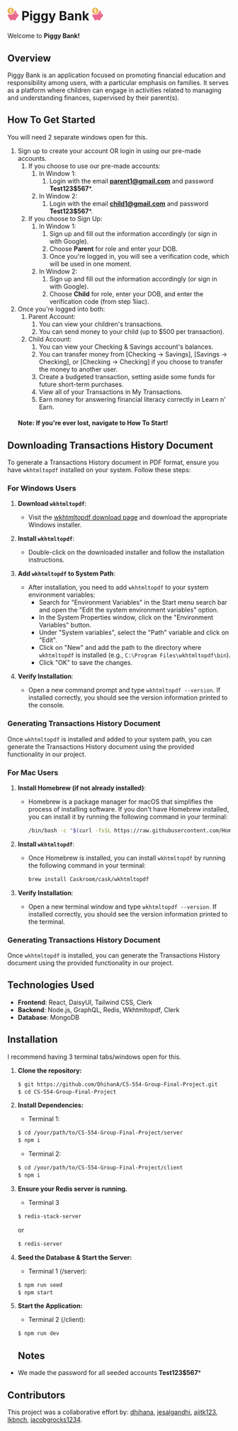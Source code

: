 # <img src='https://github.com/dhihana/CS-554-Group-Final-Project/blob/main/client/src/assets/piggyBankIconColored.png?raw=true' width=25> Piggy Bank <img src='https://github.com/dhihana/CS-554-Group-Final-Project/blob/main/client/src/assets/piggyBankIconColored.png?raw=true' width=25>

Welcome to **Piggy Bank!**

## Overview

Piggy Bank is an application focused on promoting financial education and responsibility among users, with a particular emphasis on families. It serves as a platform where children can engage in activities related to managing and understanding finances, supervised by their parent(s).

## How To Get Started
You will need 2 separate windows open for this.

1. Sign up to create your account OR login in using our pre-made accounts.
    1. If you choose to use our pre-made accounts:
        1. In Window 1:
            1. Login with the email **parent1@gmail.com** and password **Test123$567***.
        2. In Window 2:
            1. Login with the email **child1@gmail.com** and password **Test123$567***.
    2. If you choose to Sign Up:
        1. In Window 1:
            1. Sign up and fill out the information accordingly (or sign in with Google).
            2. Choose **Parent** for role and enter your DOB. 
            3. Once you're logged in, you will see a verification code, which will be used in one moment.
        2. In Window 2:
            1. Sign up and fill out the information accordingly (or sign in with Google).
            2. Choose **Child** for role, enter your DOB, and enter the verification code (from step 1iiac). 
2. Once you're logged into both:
    1. Parent Account:
        1. You can view your children's transactions.
        2. You can send money to your child (up to $500 per transaction).
    2. Child Account:
        1. You can view your Checking & Savings account's balances.
        2. You can transfer money from [Checking -> Savings], [Savings -> Checking], or [Checking -> Checking] if you choose to transfer the money to another user.
        3. Create a budgeted transaction, setting aside some funds for future short-term purchases.
        4. View all of your Transactions in My Transactions.
        5. Earn money for answering financial literacy correctly in Learn n' Earn.
    #### Note: If you're ever lost, navigate to How To Start!

## Downloading Transactions History Document

To generate a Transactions History document in PDF format, ensure you have `wkhtmltopdf` installed on your system. Follow these steps:

### For Windows Users

1. **Download `wkhtmltopdf`**:
   - Visit the [wkhtmltopdf download page](https://wkhtmltopdf.org/downloads.html) and download the appropriate Windows installer.
   
2. **Install `wkhtmltopdf`**:
   - Double-click on the downloaded installer and follow the installation instructions.
   
3. **Add `wkhtmltopdf` to System Path**:
   - After installation, you need to add `wkhtmltopdf` to your system environment variables:
     - Search for "Environment Variables" in the Start menu search bar and open the "Edit the system environment variables" option.
     - In the System Properties window, click on the "Environment Variables" button.
     - Under "System variables", select the "Path" variable and click on "Edit".
     - Click on "New" and add the path to the directory where `wkhtmltopdf` is installed (e.g., `C:\Program Files\wkhtmltopdf\bin`).
     - Click "OK" to save the changes.

4. **Verify Installation**:
   - Open a new command prompt and type `wkhtmltopdf --version`. If installed correctly, you should see the version information printed to the console.

### Generating Transactions History Document

Once `wkhtmltopdf` is installed and added to your system path, you can generate the Transactions History document using the provided functionality in our project.


### For Mac Users

1. **Install Homebrew (if not already installed)**:
   - Homebrew is a package manager for macOS that simplifies the process of installing software. If you don't have Homebrew installed, you can install it by running the following command in your terminal:
     ```bash
     /bin/bash -c "$(curl -fsSL https://raw.githubusercontent.com/Homebrew/install/HEAD/install.sh)"
     ```

2. **Install `wkhtmltopdf`**:
   - Once Homebrew is installed, you can install `wkhtmltopdf` by running the following command in your terminal:
     ```bash
     brew install Caskroom/cask/wkhtmltopdf
     ```

3. **Verify Installation**:
   - Open a new terminal window and type `wkhtmltopdf --version`. If installed correctly, you should see the version information printed to the terminal.

### Generating Transactions History Document

Once `wkhtmltopdf` is installed, you can generate the Transactions History document using the provided functionality in our project.

## Technologies Used

- **Frontend**: React, DaisyUI, Tailwind CSS, Clerk
- **Backend**: Node.js, GraphQL, Redis, Wkhtmltopdf, Clerk
- **Database**: MongoDB

## Installation
I recommend having 3 terminal tabs/windows open for this.
1. **Clone the repository:**
   ```bash
   $ git https://github.com/DhihanA/CS-554-Group-Final-Project.git
   $ cd CS-554-Group-Final-Project
   ```

2. **Install Dependencies:**
    - Terminal 1:
   ```bash
   $ cd /your/path/to/CS-554-Group-Final-Project/server
   $ npm i
   ```
   
   - Terminal 2:
   ```bash
   $ cd /your/path/to/CS-554-Group-Final-Project/client
   $ npm i
   ```
3. **Ensure your Redis server is running.**
   - Terminal 3
   ```bash
   $ redis-stack-server
   ```
   or
   ```bash
   $ redis-server
   ```

4. **Seed the Database & Start the Server:**
    - Terminal 1 (/server):
   ```bash
   $ npm run seed
   $ npm start
   ```

5. **Start the Application:**
    - Terminal 2 (/client):
   ```bash
   $ npm run dev
   ```

    ## Notes
- We made the password for all seeded accounts **Test123$567***


## Contributors
This project was a collaborative effort by: 
<a href="https://github.com/dhihana">dhihana</a>,
<a href="https://github.com/jesalgandhi">jesalgandhi</a>,
<a href="https://github.com/ajitk123">ajitk123</a>,
<a href="https://github.com/lkbnch">lkbnch</a>,
<a href="https://github.com/jacobgrocks1234">jacobgrocks1234</a>.